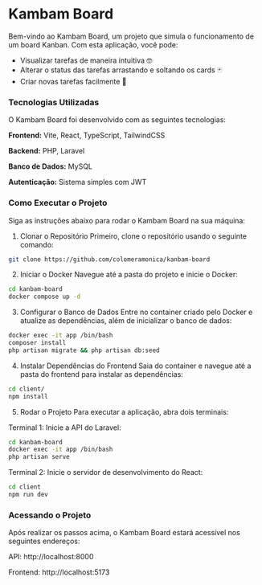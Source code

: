 # Kambam Board
Bem-vindo ao Kambam Board, um projeto que simula o funcionamento de um board Kanban. Com esta aplicação, você pode:

- Visualizar tarefas de maneira intuitiva 🤓
- Alterar o status das tarefas arrastando e soltando os cards 🃏
- Criar novas tarefas facilmente 🎯

### Tecnologias Utilizadas
O Kambam Board foi desenvolvido com as seguintes tecnologias:

**Frontend:** Vite, React, TypeScript, TailwindCSS

**Backend:** PHP, Laravel

**Banco de Dados:** MySQL

**Autenticação:** Sistema simples com JWT

### Como Executar o Projeto
Siga as instruções abaixo para rodar o Kambam Board na sua máquina:

1. Clonar o Repositório
Primeiro, clone o repositório usando o seguinte comando:

``` bash
git clone https://github.com/colomeramonica/kanbam-board
```
 
2. Iniciar o Docker
Navegue até a pasta do projeto e inicie o Docker:

``` bash
cd kanbam-board  
docker compose up -d
```

3. Configurar o Banco de Dados
Entre no container criado pelo Docker e atualize as dependências, além de inicializar o banco de dados:

``` bash
docker exec -it app /bin/bash  
composer install
php artisan migrate && php artisan db:seed
```
 
4. Instalar Dependências do Frontend
Saia do container e navegue até a pasta do frontend para instalar as dependências:

``` bash
cd client/  
npm install
```

5. Rodar o Projeto
Para executar a aplicação, abra dois terminais:

Terminal 1: Inicie a API do Laravel:

``` bash
cd kanbam-board
docker exec -it app /bin/bash  
php artisan serve
```

Terminal 2: Inicie o servidor de desenvolvimento do React:

``` bash
cd client  
npm run dev
```

### Acessando o Projeto
Após realizar os passos acima, o Kambam Board estará acessível nos seguintes endereços:

API: http://localhost:8000

Frontend: http://localhost:5173
